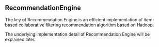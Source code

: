## RecommendationEngine

The key of Recommendation Engine is an efficient implementation of item-based collaborative filtering recommendation algorithm based on Hadoop.

The underlying implementation detail of Recommendation Engine will be explained later.
